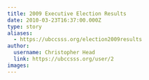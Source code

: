 ```yaml
---
title: 2009 Executive Election Results 
date: 2010-03-23T16:37:00.000Z
type: story
aliases:
  - https://ubccsss.org/election2009results
author:
  username: Christopher Head
  link: https://ubccsss.org/user/2
images:
---
```


